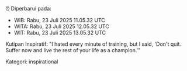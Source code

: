 ⏰ Diperbarui pada:
- WIB: Rabu, 23 Juli 2025 11.05.32 UTC
- WITA: Rabu, 23 Juli 2025 12.05.32 UTC
- WIT: Rabu, 23 Juli 2025 13.05.32 UTC

Kutipan Inspiratif:
"I hated every minute of training, but I said, 'Don't quit. Suffer now and live the rest of your life as a champion.'"


Kategori: inspirational

